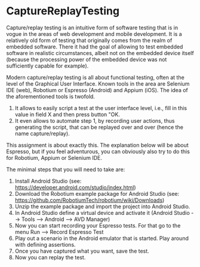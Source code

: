 # CaptureReplayTesting

Capture/replay testing is an intuitive form of software testing that is in vogue in the areas of web development and mobile development. It is a relatively old form of testing that originally comes from the realm of embedded software. There it had the goal of allowing to test embedded software in realistic circumstances, albeit not on the embedded device itself (because the processing power of the embedded device was not sufficiently capable for example).

Modern capture/replay testing is all about functional testing, often at the level of the Graphical User Interface. Known tools in the area are Selenium IDE (web), Robotium or Espresso (Android) and Appium (iOS). The idea of the aforementioned tools is twofold. 

1. It allows to easily script a test at the user interface level, i.e., fill in this value in field X and then press button "OK.
2. It even allows to automate step 1, by recording user actions, thus generating the script, that can be replayed over and over (hence the name capture/replay).

This assignment is about exactly this. The explanation below will be about Espresso, but if you feel adventurous, you can obviously also try to do this for Robotium, Appium or Selenium IDE. 

The minimal steps that you will need to take are:
1. Install Android Studio (see: https://developer.android.com/studio/index.html)
2. Download the Robotium example package for Android Studio (see: https://github.com/RobotiumTech/robotium/wiki/Downloads)
3. Unzip the example package and import the project into Android Studio.
4. In Android Studio define a virtual device and activate it (Android Studio --> Tools --> Android --> AVD Manager)
5. Now you can start recording your Espresso tests. For that go to the menu Run --> Record Espresso Test
6. Play out a scenario in the Android emulator that is started. Play around with defining assertions.
7. Once you have captured what you want, save the test.
8. Now you can replay the test.


